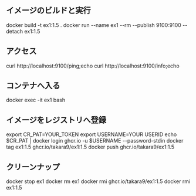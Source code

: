 ## イメージのビルドと実行

docker build -t ex1:1.5 .
docker run --name ex1 --rm --publish 9100:9100 --detach ex1:1.5


## アクセス

curl http://localhost:9100/ping;echo
curl http://localhost:9100/info;echo


## コンテナへ入る

docker exec -it ex1 bash


## イメージをレジストリへ登録

export CR_PAT=YOUR_TOKEN
export USERNAME=YOUR USERID
echo $CR_PAT | docker login ghcr.io -u $USERNAME --password-stdin
docker tag ex1:1.5 ghcr.io/takara9/ex1:1.5
docker push ghcr.io/takara9/ex1:1.5


## クリーンナップ

docker stop ex1
docker rm ex1
docker rmi ghcr.io/takara9/ex1:1.5
docker rmi ex1:1.5




